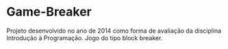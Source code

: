 # Game-Breaker
Projeto desenvolvido no ano de 2014 como forma de avaliação da disciplina Introdução à Programação.
Jogo do tipo block breaker.